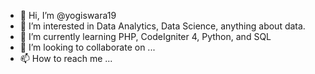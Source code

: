 - 👋 Hi, I’m @yogiswara19
- 👀 I’m interested in Data Analytics, Data Science, anything about data.
- 🌱 I’m currently learning PHP, CodeIgniter 4, Python, and SQL
- 💞️ I’m looking to collaborate on ...
- 📫 How to reach me ...

<!---
yogiswara19/yogiswara19 is a ✨ special ✨ repository because its `README.md` (this file) appears on your GitHub profile.
You can click the Preview link to take a look at your changes.
--->
